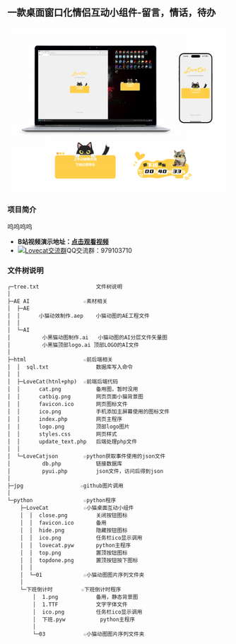 ## 一款桌面窗口化情侣互动小组件-留言，情话，待办
![image](jpg/01.jpg)

### 项目简介
呜呜呜呜<br>
- **B站视频演示地址：[点击观看视频](https://www.bilibili.com/video/BV1Fo4y137n9/?vd_source=a935ffb91a0eac4e16a0461b0709faa9)**<br>
- <a target="_blank" href="https://qm.qq.com/cgi-bin/qm/qr?k=6BoHiLag0xPQg3HIsp3a0Npq78tsKBgo&jump_from=webapi&authKey=MgBcDW4xIjAaBO7dsaLoOuYKvtvu5cDCu1uN/BXexjPXmqTng2u18WuBM1G5RN5/"><img border="0" src="//pub.idqqimg.com/wpa/images/group.png" alt="Lovecat交流群" title="Lovecat交流群"></a>QQ交流群：979103710

### 文件树说明
~~~~~~
┌─tree.txt                  文件树说明
│  
├─AE AI                 ☆素材相关
│  ├─AE
│  │      小猫动效制作.aep	小猫动图的AE工程文件
│  │      
│  └─AI
│          小黑猫动图制作.ai	小猫动图的AI分层文件矢量图
│          小黑猫顶部logo.ai	顶部LOGO的AI文件
│          
├─html                  ☆前后端相关
│  │  sql.txt		        数据库写入命令
│  │  
│  ├─LoveCat(htnl+php)	☆前端后端代码
│  │      cat.png			备用图，暂时没用
│  │      catbig.png		网页页面小猫背景图
│  │      favicon.ico		网页图标文件
│  │      ico.png			手机添加主屏幕使用的图标文件
│  │      index.php			网页主程序
│  │      logo.png			顶部logo图片	
│  │      styles.css		网页样式
│  │      update_text.php	后端处理php文件
│  │      
│  └─LoveCatjson		☆python获取事件使用的json文件				
│          db.php			链接数据库
│          pyui.php			json文件，访问后得到json
│
├─jpg                  ☆github图片调用
│        
└─python				☆python程序
    ├─LoveCat			☆小猫桌面互动小组件
    │  │  close.png			关闭按钮图标
    │  │  favicon.ico		备用
    │  │  hide.png			隐藏按钮图标
    │  │  ico.png			任务栏ico显示调用
    │  │  lovecat.pyw		python主程序
    │  │  top.png			置顶按钮图标
    │  │  topdone.png		置顶按钮按下图标
    │  │  
    │  └─01    			☆小猫动图图片序列文件夹
    │          
    └─下班倒计时			☆下班倒计时程序
        │  1.png			备用，静态背景图
        │  1.TTF			文字字体文件
        │  ico.png			任务栏ico显示调用
        │  下班.pyw			python主程序
        │  
        └─03			☆小猫动图图片序列文件夹
    
